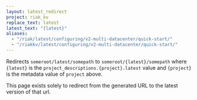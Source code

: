 ```yaml
---
layout: latest_redirect
project: riak_kv
replace_text: latest
latest_text: "{latest}"
aliases:
  - "/riak/latest/configuring/v2-multi-datacenter/quick-start/"
  - "/riakkv/latest/configuring/v2-multi-datacenter/quick-start/"
---
```


Redirects `someroot/latest/somepath` to `someroot/{latest}/somepath` 
where `{latest}` is the `project_descriptions.{project}.latest` value
and `{project}` is the metadata value of `project` above.

This page exists solely to redirect from the generated URL to the latest version of
that url.


